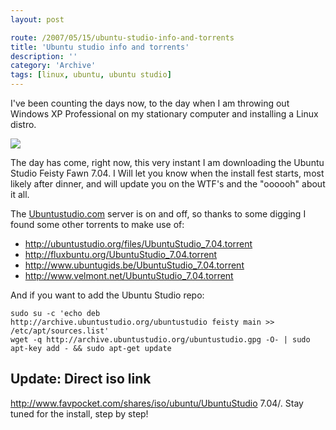 ```yaml
---
layout: post

route: /2007/05/15/ubuntu-studio-info-and-torrents
title: 'Ubuntu studio info and torrents'
description: ''
category: 'Archive'
tags: [linux, ubuntu, ubuntu studio]
---
```


I've been counting the days now, to the day when I am throwing out Windows XP
Professional on my stationary computer and installing a Linux distro.

<img src="/img/blog/imge8e06119c45046979746fd0f269f22a8.png" class="img-responsive img-rounded img-thumbnail"/>

The day has come, right now, this very instant I am downloading the Ubuntu
Studio Feisty Fawn 7.04. I Will let you know when the install fest starts, most
likely after dinner, and will update you on the WTF's and the "oooooh" about it
all.

The
<a class="ph" target="_blank" rel="noopener noreferrer" href="http://www.ubuntustudio.com/home">Ubuntustudio.com</a>
server is on and off, so thanks to some digging I found some other torrents to
make use of:

- <a class="ph" target="_blank" rel="noopener noreferrer" href="http://ubuntustudio.org/files/UbuntuStudio_7.04.torrent">http://ubuntustudio.org/files/UbuntuStudio_7.04.torrent</a>
- <a class="ph" target="_blank" rel="noopener noreferrer" href="http://fluxbuntu.org/UbuntuStudio_7.04.torrent">http://fluxbuntu.org/UbuntuStudio_7.04.torrent</a>
- <a class="ph" target="_blank" rel="noopener noreferrer" href="http://www.ubuntugids.be/UbuntuStudio_7.04.torrent">http://www.ubuntugids.be/UbuntuStudio_7.04.torrent</a>
- <a class="ph" target="_blank" rel="noopener noreferrer" href="http://www.velmont.net/UbuntuStudio_7.04.torrent">http://www.velmont.net/UbuntuStudio_7.04.torrent</a>

And if you want to add the Ubuntu Studio repo:

    sudo su -c 'echo deb
    http://archive.ubuntustudio.org/ubuntustudio feisty main >> /etc/apt/sources.list'
    wget -q http://archive.ubuntustudio.org/ubuntustudio.gpg -O- | sudo apt-key add - && sudo apt-get update

## Update: Direct iso link

<a class="ph" target="_blank" rel="noopener noreferrer" href="http://www.favpocket.com/shares/iso/ubuntu/UbuntuStudio%207.04/">http://www.favpocket.com/shares/iso/ubuntu/UbuntuStudio
7.04/</a>. Stay tuned for the install, step by step!
